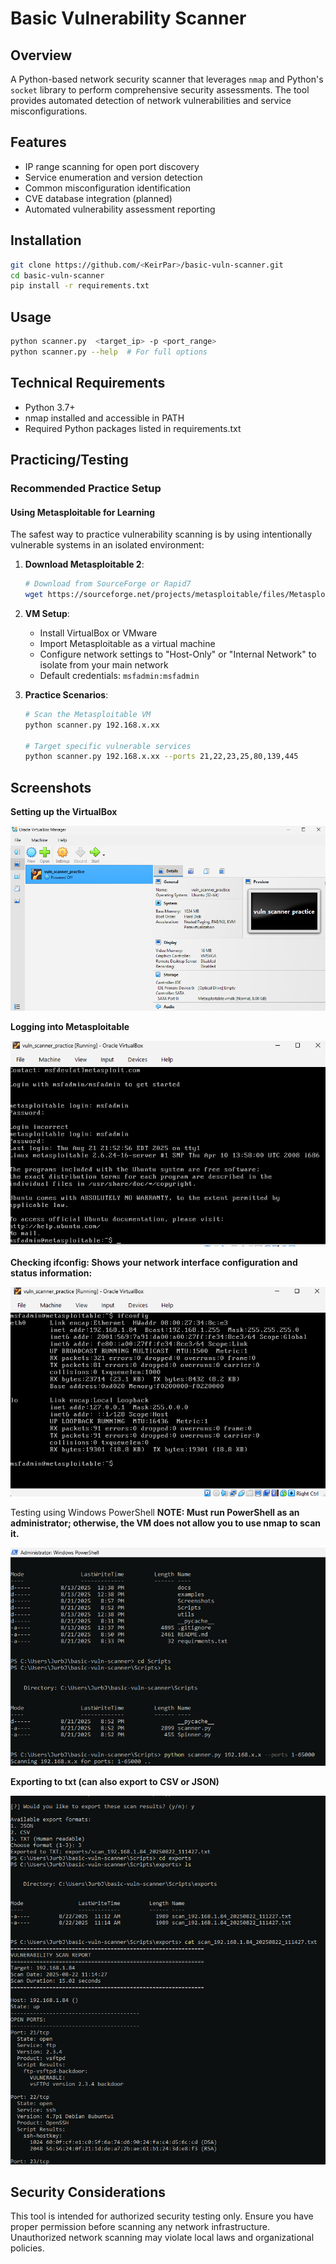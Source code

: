 # Basic Vulnerability Scanner

## Overview
A Python-based network security scanner that leverages `nmap` and Python's `socket` library to perform comprehensive security assessments. The tool provides automated detection of network vulnerabilities and service misconfigurations.

## Features
- IP range scanning for open port discovery
- Service enumeration and version detection
- Common misconfiguration identification
- CVE database integration (planned)
- Automated vulnerability assessment reporting

## Installation
```bash
git clone https://github.com/<KeirPar>/basic-vuln-scanner.git
cd basic-vuln-scanner
pip install -r requirements.txt
```

## Usage
```bash
python scanner.py  <target_ip> -p <port_range>
python scanner.py --help  # For full options
```

## Technical Requirements
- Python 3.7+
- nmap installed and accessible in PATH
- Required Python packages listed in requirements.txt

## Practicing/Testing

### Recommended Practice Setup

#### Using Metasploitable for Learning
The safest way to practice vulnerability scanning is by using intentionally vulnerable systems in an isolated environment:

1. **Download Metasploitable 2**:
   ```bash
   # Download from SourceForge or Rapid7
   wget https://sourceforge.net/projects/metasploitable/files/Metasploitable2/metasploitable-linux-2.0.0.zip
   ```

2. **VM Setup**:
   - Install VirtualBox or VMware
   - Import Metasploitable as a virtual machine
   - Configure network settings to "Host-Only" or "Internal Network" to isolate from your main network
   - Default credentials: `msfadmin:msfadmin`

3. **Practice Scenarios**:
   ```bash
   # Scan the Metasploitable VM
   python scanner.py 192.168.x.xx
   
   # Target specific vulnerable services
   python scanner.py 192.168.x.xx --ports 21,22,23,25,80,139,445
   ```

## Screenshots

**Setting up the VirtualBox**

![VM](Screenshots/VM.png)

**Logging into Metasploitable**

![Metasploitable](Screenshots/In_Metasploitable.png)

**Checking ifconfig: Shows your network interface configuration and status information:**

![ifconfig](Screenshots/ifconfig.png)

Testing using Windows PowerShell
**NOTE: Must run PowerShell as an administrator; otherwise, the VM does not allow you to use nmap to scan it.**

![Powershell](Screenshots/testing.png)


**Exporting to txt (can also export to CSV or JSON)**

![Exporting](Screenshots/exporting.png)


## Security Considerations
This tool is intended for authorized security testing only. Ensure you have proper permission before scanning any network infrastructure. Unauthorized network scanning may violate local laws and organizational policies.
